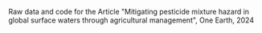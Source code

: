 Raw data and code for the Article "Mitigating pesticide mixture hazard in global surface waters through agricultural management", One Earth, 2024
